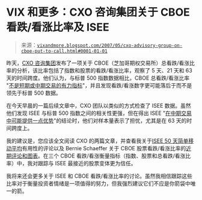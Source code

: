 <!--yml

分类：未分类

日期：2024-05-18 19:15:25

-->

# VIX 和更多：CXO 咨询集团关于 CBOE 看跌/看涨比率及 ISEE

> 来源：[`vixandmore.blogspot.com/2007/05/cxo-advisory-group-on-cboe-put-to-call.html#0001-01-01`](http://vixandmore.blogspot.com/2007/05/cxo-advisory-group-on-cboe-put-to-call.html#0001-01-01)

昨天，[CXO 咨询集团](http://www.cxoadvisory.com/)发布了一项关于 CBOE（芝加哥期权交易所）总看跌/看涨比率的分析，该比率包括了指数和股票的看跌/看涨比率，观察了 5 天、21 天和 63 天的时间跨度。他们认为，与标普 500 指数数据相比，CBOE 总看跌/看涨比率 "[不是短期或中期交易的有力指标](http://www.cxoadvisory.com/blog/internal/blog5-08-07/)"，并且发现看跌/看涨数字更可能落后于而不是领先于标普 500 数据。

在今天早晨的一篇后续文章中，CXO 团队以类似的方式检查了 ISEE 数据。虽然他们发现 ISEE 与标普 500 指数之间的相关性更强，但在得出 ISEE "[在中期交易中可能提供一点优势](http://www.cxoadvisory.com/blog/internal/blog5-09-07/)"的结论时，他们对样本量表示了担忧，尤其是在 63 天的时间跨度上。

我的建议是，您应该全文阅读 CXO 的两篇文章，并查看我关于[ISEE 50 天简单移动平均](http://vixandmore.blogspot.com/2007/03/simple-moving-averages-and-isee.html)有用性的评论以及 Bernie Schaeffer 关于 CBOE 股票看跌/看涨比率的[近期评论和图表](http://www.schaeffersresearch.com/plus/bgscommentary.aspx?click=home&ID=18658)。在三个 CBOE 看跌/看涨衡量指标（指数、股票和总看跌/看涨比率）中，我对跟踪与 ISEE 最接近的股票变体更为信任。

我将来还会更多关于 ISEE 和 CBOE 看跌/看涨比率的讨论。虽然我相信跟踪这些比率对于衡量投资者情绪是一项值得的努力，但我强烈建议它们不应是你箭袋中唯一的箭。
